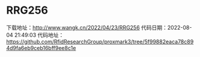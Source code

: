 # RRG256
下载地址：http://www.wangk.cn/2022/04/23/RRG256
代码日期：2022-08-04 21:49:03
代码地址：https://github.com/RfidResearchGroup/proxmark3/tree/5f99882eaca78c894d9fa6eb9ceb16bff9ee8c1e
